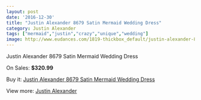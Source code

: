 ```yaml
---
layout: post
date: '2016-12-30'
title: "Justin Alexander 8679 Satin Mermaid Wedding Dress"
category: Justin Alexander
tags: ["mermaid","justin","crazy","unique","wedding"]
image: http://www.eudances.com/1819-thickbox_default/justin-alexander-8679-satin-mermaid-wedding-dress.jpg
---
```

Justin Alexander 8679 Satin Mermaid Wedding Dress

On Sales: **$320.99**
<a href="https://www.eudances.com/en/justin-alexander/631-justin-alexander-8679-satin-mermaid-wedding-dress.html"><amp-img layout="responsive" width="600" height="600" src="//www.eudances.com/1819-thickbox_default/justin-alexander-8679-satin-mermaid-wedding-dress.jpg" alt="Justin Alexander 8679 Satin Mermaid Wedding Dress 0" /></a>
<a href="https://www.eudances.com/en/justin-alexander/631-justin-alexander-8679-satin-mermaid-wedding-dress.html"><amp-img layout="responsive" width="600" height="600" src="//www.eudances.com/1822-thickbox_default/justin-alexander-8679-satin-mermaid-wedding-dress.jpg" alt="Justin Alexander 8679 Satin Mermaid Wedding Dress 1" /></a>
<a href="https://www.eudances.com/en/justin-alexander/631-justin-alexander-8679-satin-mermaid-wedding-dress.html"><amp-img layout="responsive" width="600" height="600" src="//www.eudances.com/1821-thickbox_default/justin-alexander-8679-satin-mermaid-wedding-dress.jpg" alt="Justin Alexander 8679 Satin Mermaid Wedding Dress 2" /></a>
<a href="https://www.eudances.com/en/justin-alexander/631-justin-alexander-8679-satin-mermaid-wedding-dress.html"><amp-img layout="responsive" width="600" height="600" src="//www.eudances.com/1820-thickbox_default/justin-alexander-8679-satin-mermaid-wedding-dress.jpg" alt="Justin Alexander 8679 Satin Mermaid Wedding Dress 3" /></a>

Buy it: [Justin Alexander 8679 Satin Mermaid Wedding Dress](https://www.eudances.com/en/justin-alexander/631-justin-alexander-8679-satin-mermaid-wedding-dress.html "Justin Alexander 8679 Satin Mermaid Wedding Dress")

View more: [Justin Alexander](https://www.eudances.com/en/7-justin-alexander "Justin Alexander")
